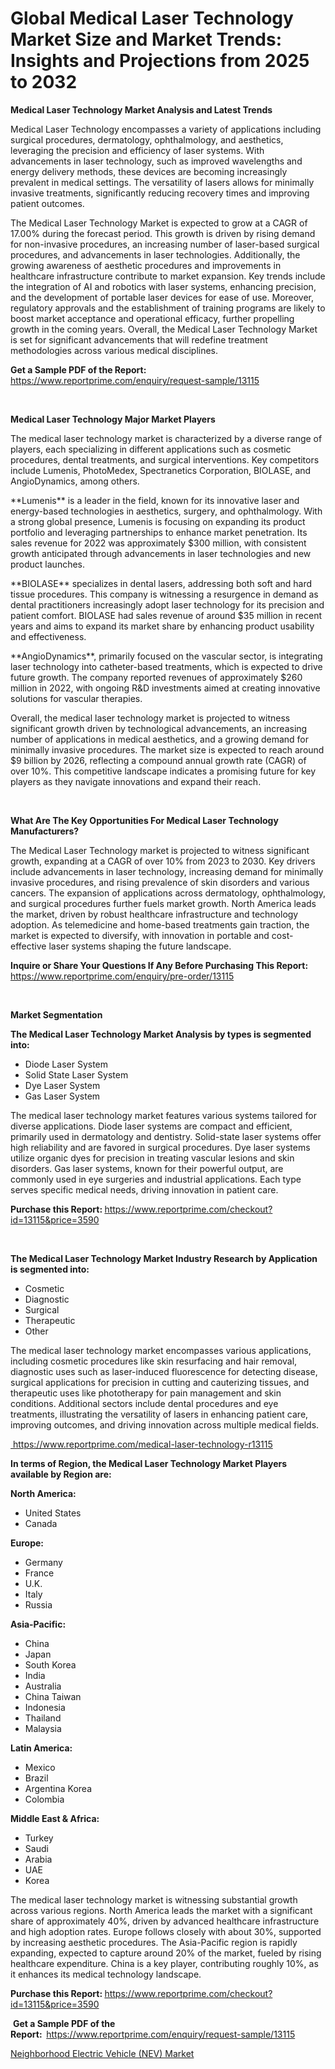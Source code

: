 <p><h1>Global Medical Laser Technology Market Size and Market Trends: Insights and Projections from 2025 to 2032</h1></p><p><strong>Medical Laser Technology Market Analysis and Latest Trends</strong></p>
<p><p>Medical Laser Technology encompasses a variety of applications including surgical procedures, dermatology, ophthalmology, and aesthetics, leveraging the precision and efficiency of laser systems. With advancements in laser technology, such as improved wavelengths and energy delivery methods, these devices are becoming increasingly prevalent in medical settings. The versatility of lasers allows for minimally invasive treatments, significantly reducing recovery times and improving patient outcomes.</p><p>The Medical Laser Technology Market is expected to grow at a CAGR of 17.00% during the forecast period. This growth is driven by rising demand for non-invasive procedures, an increasing number of laser-based surgical procedures, and advancements in laser technologies. Additionally, the growing awareness of aesthetic procedures and improvements in healthcare infrastructure contribute to market expansion. Key trends include the integration of AI and robotics with laser systems, enhancing precision, and the development of portable laser devices for ease of use. Moreover, regulatory approvals and the establishment of training programs are likely to boost market acceptance and operational efficacy, further propelling growth in the coming years. Overall, the Medical Laser Technology Market is set for significant advancements that will redefine treatment methodologies across various medical disciplines.</p></p>
<p><strong>Get a Sample PDF of the Report:&nbsp;</strong> <a href="https://www.reportprime.com/enquiry/request-sample/13115?utm_campaign=3262&utm_medium=2&utm_source=Github&utm_content=ia&utm_term=19032025&utm_id=medical-laser-technology">https://www.reportprime.com/enquiry/request-sample/13115</a></p>
<p>&nbsp;</p>
<p><strong>Medical Laser Technology Major Market Players</strong></p>
<p><p>The medical laser technology market is characterized by a diverse range of players, each specializing in different applications such as cosmetic procedures, dental treatments, and surgical interventions. Key competitors include Lumenis, PhotoMedex, Spectranetics Corporation, BIOLASE, and AngioDynamics, among others.</p><p>**Lumenis** is a leader in the field, known for its innovative laser and energy-based technologies in aesthetics, surgery, and ophthalmology. With a strong global presence, Lumenis is focusing on expanding its product portfolio and leveraging partnerships to enhance market penetration. Its sales revenue for 2022 was approximately $300 million, with consistent growth anticipated through advancements in laser technologies and new product launches.</p><p>**BIOLASE** specializes in dental lasers, addressing both soft and hard tissue procedures. This company is witnessing a resurgence in demand as dental practitioners increasingly adopt laser technology for its precision and patient comfort. BIOLASE had sales revenue of around $35 million in recent years and aims to expand its market share by enhancing product usability and effectiveness.</p><p>**AngioDynamics**, primarily focused on the vascular sector, is integrating laser technology into catheter-based treatments, which is expected to drive future growth. The company reported revenues of approximately $260 million in 2022, with ongoing R&D investments aimed at creating innovative solutions for vascular therapies.</p><p>Overall, the medical laser technology market is projected to witness significant growth driven by technological advancements, an increasing number of applications in medical aesthetics, and a growing demand for minimally invasive procedures. The market size is expected to reach around $9 billion by 2026, reflecting a compound annual growth rate (CAGR) of over 10%. This competitive landscape indicates a promising future for key players as they navigate innovations and expand their reach.</p></p>
<p>&nbsp;</p>
<p><strong>What Are The Key Opportunities For Medical Laser Technology Manufacturers?</strong></p>
<p><p>The Medical Laser Technology market is projected to witness significant growth, expanding at a CAGR of over 10% from 2023 to 2030. Key drivers include advancements in laser technology, increasing demand for minimally invasive procedures, and rising prevalence of skin disorders and various cancers. The expansion of applications across dermatology, ophthalmology, and surgical procedures further fuels market growth. North America leads the market, driven by robust healthcare infrastructure and technology adoption. As telemedicine and home-based treatments gain traction, the market is expected to diversify, with innovation in portable and cost-effective laser systems shaping the future landscape.</p></p>
<p><strong>Inquire or Share Your Questions If Any Before Purchasing This Report:</strong> <a href="https://www.reportprime.com/enquiry/pre-order/13115?utm_campaign=3262&utm_medium=2&utm_source=Github&utm_content=ia&utm_term=19032025&utm_id=medical-laser-technology">https://www.reportprime.com/enquiry/pre-order/13115</a></p>
<p>&nbsp;</p>
<p><strong>Market Segmentation</strong></p>
<p><strong>The Medical Laser Technology Market Analysis by types is segmented into:</strong></p>
<p><ul><li>Diode Laser System</li><li>Solid State Laser System</li><li>Dye Laser System</li><li>Gas Laser System</li></ul></p>
<p><p>The medical laser technology market features various systems tailored for diverse applications. Diode laser systems are compact and efficient, primarily used in dermatology and dentistry. Solid-state laser systems offer high reliability and are favored in surgical procedures. Dye laser systems utilize organic dyes for precision in treating vascular lesions and skin disorders. Gas laser systems, known for their powerful output, are commonly used in eye surgeries and industrial applications. Each type serves specific medical needs, driving innovation in patient care.</p></p>
<p><strong>Purchase this Report:&nbsp;</strong><a href="https://www.reportprime.com/checkout?id=13115&price=3590&utm_campaign=3262&utm_medium=2&utm_source=Github&utm_content=ia&utm_term=19032025&utm_id=medical-laser-technology">https://www.reportprime.com/checkout?id=13115&price=3590</a></p>
<p>&nbsp;</p>
<p><strong>The Medical Laser Technology Market Industry Research by Application is segmented into:</strong></p>
<p><ul><li>Cosmetic</li><li>Diagnostic</li><li>Surgical</li><li>Therapeutic</li><li>Other</li></ul></p>
<p><p>The medical laser technology market encompasses various applications, including cosmetic procedures like skin resurfacing and hair removal, diagnostic uses such as laser-induced fluorescence for detecting disease, surgical applications for precision in cutting and cauterizing tissues, and therapeutic uses like phototherapy for pain management and skin conditions. Additional sectors include dental procedures and eye treatments, illustrating the versatility of lasers in enhancing patient care, improving outcomes, and driving innovation across multiple medical fields.</p></p>
<p><a href="https://www.reportprime.com/medical-laser-technology-r13115?utm_campaign=3262&utm_medium=2&utm_source=Github&utm_content=ia&utm_term=19032025&utm_id=medical-laser-technology">&nbsp;https://www.reportprime.com/medical-laser-technology-r13115</a></p>
<p><strong>In terms of Region, the Medical Laser Technology Market Players available by Region are:</strong></p>
<p>
    <p> <strong> North America: </strong>
        <ul>
            <li>United States</li>
            <li>Canada</li>
        </ul>
        </p> 
    <p> <strong> Europe: </strong>
        <ul>
            <li>Germany</li>
            <li>France</li>
            <li>U.K.</li>
            <li>Italy</li>
            <li>Russia</li>
        </ul>
        </p> 
    <p> <strong> Asia-Pacific: </strong>
        <ul>
            <li>China</li>
            <li>Japan</li>
            <li>South Korea</li>
            <li>India</li>
            <li>Australia</li>
            <li>China Taiwan</li>
            <li>Indonesia</li>
            <li>Thailand</li>
            <li>Malaysia</li>
        </ul>
        </p> 
    <p> <strong> Latin America: </strong>
        <ul>
            <li>Mexico</li>
            <li>Brazil</li>
            <li>Argentina Korea</li>
            <li>Colombia</li>
        </ul>
        </p> 
    <p> <strong> Middle East & Africa: </strong>
        <ul>
            <li>Turkey</li>
            <li>Saudi</li>
            <li>Arabia</li>
            <li>UAE</li>
            <li>Korea</li>
        </ul>
    </p>
    </p>
<p><p>The medical laser technology market is witnessing substantial growth across various regions. North America leads the market with a significant share of approximately 40%, driven by advanced healthcare infrastructure and high adoption rates. Europe follows closely with about 30%, supported by increasing aesthetic procedures. The Asia-Pacific region is rapidly expanding, expected to capture around 20% of the market, fueled by rising healthcare expenditure. China is a key player, contributing roughly 10%, as it enhances its medical technology landscape.</p></p>
<p><strong>Purchase this Report: </strong><a href="https://www.reportprime.com/checkout?id=13115&price=3590&utm_campaign=3262&utm_medium=2&utm_source=Github&utm_content=ia&utm_term=19032025&utm_id=medical-laser-technology">https://www.reportprime.com/checkout?id=13115&price=3590</a></p>
<p>&nbsp;<strong>Get a Sample PDF of the Report:&nbsp;&nbsp;</strong><a href="https://www.reportprime.com/enquiry/request-sample/13115?utm_campaign=3262&utm_medium=2&utm_source=Github&utm_content=ia&utm_term=19032025&utm_id=medical-laser-technology">https://www.reportprime.com/enquiry/request-sample/13115</a></p>
<p><strong></strong></p>
<p><p><a href="https://github.com/vasosblenksk/Market-Research-Report-List-1/blob/main/neighborhood-electric-vehicle-nev-market.md?utm_campaign=3262&utm_medium=2&utm_source=Github&utm_content=ia&utm_term=19032025&utm_id=medical-laser-technology">Neighborhood Electric Vehicle (NEV) Market</a></p></p>